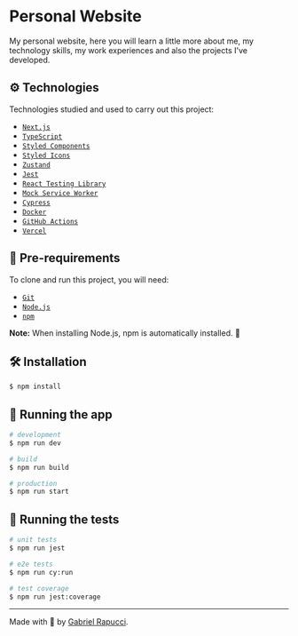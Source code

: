 # Personal Website

My personal website, here you will learn a little more about me, my technology skills, my work experiences and also the projects I've developed.

## ⚙️ Technologies

Technologies studied and used to carry out this project:

- [`Next.js`](https://nextjs.org/)
- [`TypeScript`](https://www.typescriptlang.org/)
- [`Styled Components`](https://styled-components.com/)
- [`Styled Icons`](https://styled-icons.dev/)
- [`Zustand`](https://zustand-demo.pmnd.rs/)
- [`Jest`](https://jestjs.io/)
- [`React Testing Library`](https://testing-library.com/docs/react-testing-library/intro/)
- [`Mock Service Worker`](https://mswjs.io/)
- [`Cypress`](https://www.cypress.io/)
- [`Docker`](https://www.docker.com/)
- [`GitHub Actions`](https://github.com/features/actions/)
- [`Vercel`](https://www.vercel.com/)

## 📝 Pre-requirements

To clone and run this project, you will need:

- [`Git`](https://git-scm.com/)
- [`Node.js`](https://nodejs.org/)
- [`npm`](https://www.npmjs.com/)

**Note:** When installing Node.js, npm is automatically installed. 🎉

## 🛠️ Installation

```bash
$ npm install
```

## 🏃 Running the app

```bash
# development
$ npm run dev

# build
$ npm run build

# production
$ npm run start
```

## 🧪 Running the tests

```bash
# unit tests
$ npm run jest

# e2e tests
$ npm run cy:run

# test coverage
$ npm run jest:coverage
```

___

Made with 💚 by [Gabriel Rapucci](https://gabrielrapucci.com.br).
